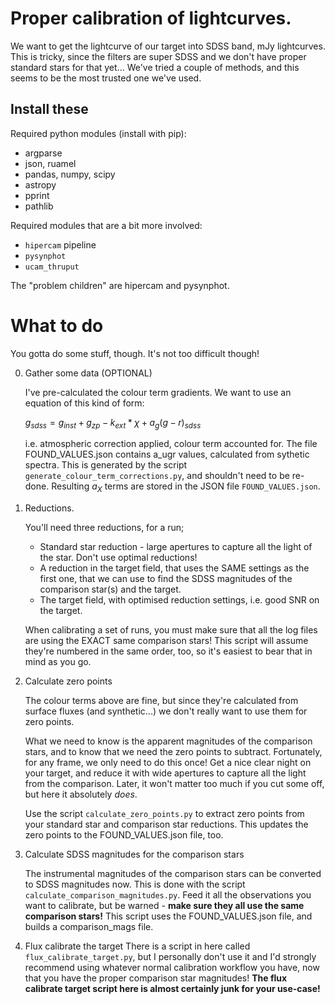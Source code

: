 # Proper calibration of lightcurves.

We want to get the lightcurve of our target into SDSS band, mJy lightcurves. This is tricky, since the filters are super SDSS and we don't have proper standard stars for that yet... We've tried a couple of methods, and this seems to be the most trusted one we've used.

## Install these

Required python modules (install with pip):
  - argparse
  - json, ruamel
  - pandas, numpy, scipy
  - astropy
  - pprint
  - pathlib

Required modules that are a bit more involved:
  - `hipercam` pipeline
  - `pysynphot`
  - `ucam_thruput`

The "problem children" are hipercam and pysynphot.

# What to do

You gotta do some stuff, though. It's not too difficult though!

0. Gather some data (OPTIONAL)

    I've pre-calculated the colour term gradients. We want to use an equation of this kind of form:

    $g_{sdss} = g_{inst} + g_{zp} - k_{ext}*\chi + a_{g}(g-r)_{sdss}$

    i.e. atmospheric correction applied, colour term accounted for. The file FOUND_VALUES.json contains
    a_ugr values, calculated from sythetic spectra. This is generated by the script
    `generate_colour_term_corrections.py`, and shouldn't need to be re-done. Resulting $a_X$ terms are
    stored in the JSON file `FOUND_VALUES.json`.

1. Reductions.

    You'll need three reductions, for a run;
      - Standard star reduction - large apertures to capture all the light of the star. Don't use optimal reductions!
      - A reduction in the target field, that uses the SAME settings as the first one, that we can use to
        find the SDSS magnitudes of the comparison star(s) and the target.
      - The target field, with optimised reduction settings, i.e. good SNR on the target.

    When calibrating a set of runs, you must make sure that all the log files are using the EXACT same comparison stars!
    This script will assume they're numbered in the same order, too, so it's easiest to bear that in mind as you go.

2. Calculate zero points

    The colour terms above are fine, but since they're calculated from surface fluxes (and synthetic...) we don't
    really want to use them for zero points.

    What we need to know is the apparent magnitudes of the comparison stars, and to know that we need the zero
    points to subtract. Fortunately, for any frame, we only need to do this once! Get a nice clear night on your
    target, and reduce it with wide apertures to capture all the light from the comparison. Later, it won't matter
    too much if you cut some off, but here it absolutely *does*.

    Use the script `calculate_zero_points.py` to extract zero points from your standard star and comparison star
    reductions. This updates the zero points to the FOUND_VALUES.json file, too.


3. Calculate SDSS magnitudes for the comparison stars

    The instrumental magnitudes of the comparison stars can be converted to SDSS magnitudes now. This is done
    with the script `calculate_comparison_magnitudes.py`. Feed it all the observations you want to calibrate,
    but be warned - **make sure they all use the same comparison stars!**
    This script uses the FOUND_VALUES.json file, and builds a comparison_mags file.

4. Flux calibrate the target
    There is a script in here called `flux_calibrate_target.py`, but I personally don't use it and I'd strongly recommend using whatever normal calibration workflow you have, now that you have the proper comparison star magnitudes! **The flux calibrate target script here is almost certainly junk for your use-case!**

